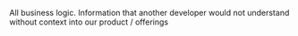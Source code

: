 All business logic. Information that another developer would not understand without context into our product / offerings



